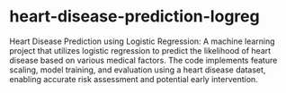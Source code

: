 # heart-disease-prediction-logreg
Heart Disease Prediction using Logistic Regression: A machine learning project that utilizes logistic regression to predict the likelihood of heart disease based on various medical factors. The code implements feature scaling, model training, and evaluation using a heart disease dataset, enabling accurate risk assessment and potential early intervention.
